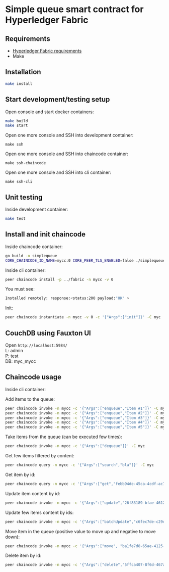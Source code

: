# Simple queue smart contract for Hyperledger Fabric

## Requirements

- [Hyperledger Fabric requirements](https://hyperledger-fabric.readthedocs.io/en/latest/prereqs.html)
- Make

## Installation

```bash
make install
```

## Start development/testing setup

Open console and start docker containers:

```bash
make build
make start
```

Open one more console and SSH into development container:

```make
make ssh
```

Open one more console and SSH into chaincode container:

```make
make ssh-chaincode
```

Open one more console and SSH into cli container:

```make
make ssh-cli
```

## Unit testing

Inside development container:

```bash
make test
```

## Install and init chaincode

Inside chaincode container:

```bash
go build -o simplequeue
CORE_CHAINCODE_ID_NAME=mycc:0 CORE_PEER_TLS_ENABLED=false ./simplequeue -peer.address peer:7052
```

Inside cli container:

```bash
peer chaincode install -p ../fabric -n mycc -v 0
```

You must see:

```bash
Installed remotely: response:<status:200 payload:"OK" >
```

Init:

```bash
peer chaincode instantiate -n mycc -v 0 -c '{"Args":["init"]}' -C myc
```

## CouchDB using Fauxton UI

Open `http://localhost:5984/` <br />
L: admin <br />
P: test <br />
DB: myc_mycc <br />

## Chaincode usage

Inside cli container:

Add items to the queue:
```bash
peer chaincode invoke -n mycc -c '{"Args":["enqueue","Item #1"]}' -C myc
peer chaincode invoke -n mycc -c '{"Args":["enqueue","Item #2"]}' -C myc
peer chaincode invoke -n mycc -c '{"Args":["enqueue","Item #3"]}' -C myc
peer chaincode invoke -n mycc -c '{"Args":["enqueue","Item #4"]}' -C myc
peer chaincode invoke -n mycc -c '{"Args":["enqueue","Item #5"]}' -C myc
```

Take items from the queue (can be executed few times):
```bash
peer chaincode invoke -n mycc -c '{"Args":["dequeue"]}' -C myc
```

Get few items filtered by content:
```bash
peer chaincode query -n mycc -c '{"Args":["search","bla"]}' -C myc
```

Get item by id:
```bash
peer chaincode query -n mycc -c '{"Args":["get","febb94de-45ca-4cdf-ac73-eb7062bf5999"]}' -C myc
```

Update item content by id:
```bash
peer chaincode invoke -n mycc -c '{"Args":["update","26f83189-bfae-4612-b1c5-608d35af675c", "bla-1234567"]}' -C myc
```

Update few items content by ids:
```bash
peer chaincode invoke -n mycc -c '{"Args":["batchUpdate","c6fec7de-c29d-4e43-98d6-23c1077ab9ce", "bla-090909", "196e69c8-b716-4048-b930-77d65674d466", "Something else"]}' -C myc
```

Move item in the queue (positive value to move up and negative to move down):
```bash
peer chaincode invoke -n mycc -c '{"Args":["move", "ba1fe7d8-65ae-4125-b5b3-1ffbfcfe2062", "-2"]}' -C myc
```

Delete item by id:
```bash
peer chaincode invoke -n mycc -c '{"Args":["delete","5ffca407-8f6d-467a-80c0-b3194e775728"]}' -C myc
```

